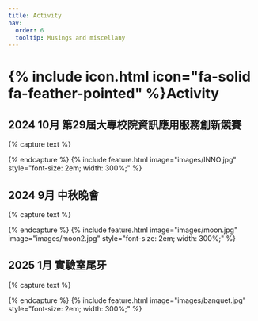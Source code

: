 ```yaml
---
title: Activity
nav:
  order: 6
  tooltip: Musings and miscellany
---
```


# {% include icon.html icon="fa-solid fa-feather-pointed" %}Activity

## 2024 10月 第29屆大專校院資訊應用服務創新競賽

{% capture text %}

{% endcapture %}
{%
  include feature.html
  image="images/INNO.jpg"
  style="font-size: 2em; width: 300%;"
%}

## 2024 9月 中秋晚會

{% capture text %}

{% endcapture %}
{%
  include feature.html
  image="images/moon.jpg"
  image="images/moon2.jpg"
  style="font-size: 2em; width: 300%;"
%}

## 2025 1月 實驗室尾牙

{% capture text %}

{% endcapture %}
{%
  include feature.html
  image="images/banquet.jpg"
  style="font-size: 2em; width: 300%;"
%}
